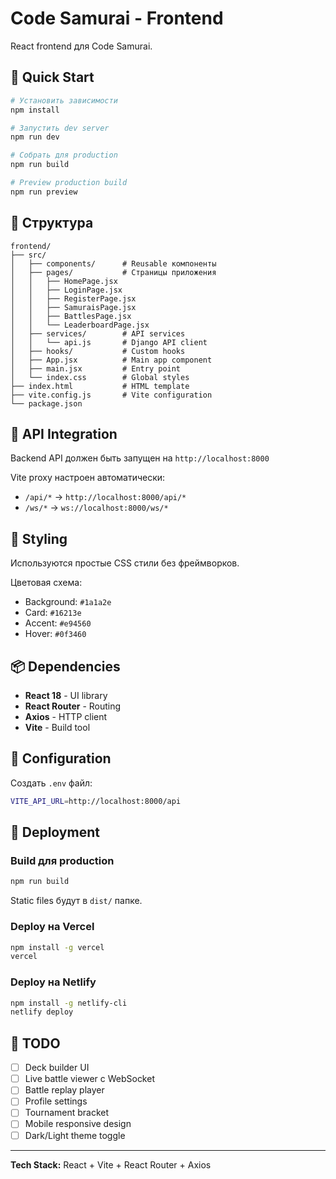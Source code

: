 # Code Samurai - Frontend

React frontend для Code Samurai.

## 🚀 Quick Start

```bash
# Установить зависимости
npm install

# Запустить dev server
npm run dev

# Собрать для production
npm run build

# Preview production build
npm run preview
```

## 📁 Структура

```
frontend/
├── src/
│   ├── components/      # Reusable компоненты
│   ├── pages/           # Страницы приложения
│   │   ├── HomePage.jsx
│   │   ├── LoginPage.jsx
│   │   ├── RegisterPage.jsx
│   │   ├── SamuraisPage.jsx
│   │   ├── BattlesPage.jsx
│   │   └── LeaderboardPage.jsx
│   ├── services/        # API services
│   │   └── api.js       # Django API client
│   ├── hooks/           # Custom hooks
│   ├── App.jsx          # Main app component
│   ├── main.jsx         # Entry point
│   └── index.css        # Global styles
├── index.html           # HTML template
├── vite.config.js       # Vite configuration
└── package.json
```

## 🔗 API Integration

Backend API должен быть запущен на `http://localhost:8000`

Vite proxy настроен автоматически:
- `/api/*` → `http://localhost:8000/api/*`
- `/ws/*` → `ws://localhost:8000/ws/*`

## 🎨 Styling

Используются простые CSS стили без фреймворков.

Цветовая схема:
- Background: `#1a1a2e`
- Card: `#16213e`
- Accent: `#e94560`
- Hover: `#0f3460`

## 📦 Dependencies

- **React 18** - UI library
- **React Router** - Routing
- **Axios** - HTTP client
- **Vite** - Build tool

## 🔧 Configuration

Создать `.env` файл:

```bash
VITE_API_URL=http://localhost:8000/api
```

## 🚀 Deployment

### Build для production

```bash
npm run build
```

Static files будут в `dist/` папке.

### Deploy на Vercel

```bash
npm install -g vercel
vercel
```

### Deploy на Netlify

```bash
npm install -g netlify-cli
netlify deploy
```

## 📝 TODO

- [ ] Deck builder UI
- [ ] Live battle viewer с WebSocket
- [ ] Battle replay player
- [ ] Profile settings
- [ ] Tournament bracket
- [ ] Mobile responsive design
- [ ] Dark/Light theme toggle

---

**Tech Stack:** React + Vite + React Router + Axios